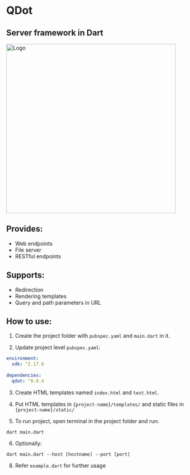 # QDot
## Server framework in Dart
<img src="https://github.com/mdb2301/QDot/raw/master/static/qdot.jpg?raw=true" alt="Logo" style="width:450px;"/>

## Provides:
- Web endpoints
- File server
- RESTful endpoints

## Supports:
- Redirection
- Rendering templates
- Query and path parameters in URL

## How to use:
1. Create the project folder with `pubspec.yaml` and `main.dart` in it. <br/>

2. Update project level `pubspec.yaml`:
```yaml
environment:
  sdk: ^2.17.6
  
dependencies: 
  qdot: ^0.0.4
``` 

3. Create HTML templates named `index.html` and `test.html`.

4. Put HTML templates in `{project-name}/templates/` and static files in `{project-name}/static/`

5. To run project, open terminal in the project folder and run:
```
dart main.dart
```
6. Optionally:
```
dart main.dart --host [hostname] --port [port]
```
8. Refer `example.dart` for further usage
